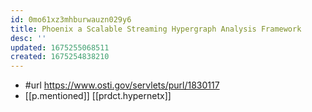 ```yaml
---
id: 0mo61xz3mhburwauzn029y6
title: Phoenix a Scalable Streaming Hypergraph Analysis Framework
desc: ''
updated: 1675255068511
created: 1675254838210
---
```


- #url https://www.osti.gov/servlets/purl/1830117
- [[p.mentioned]] [[prdct.hypernetx]]